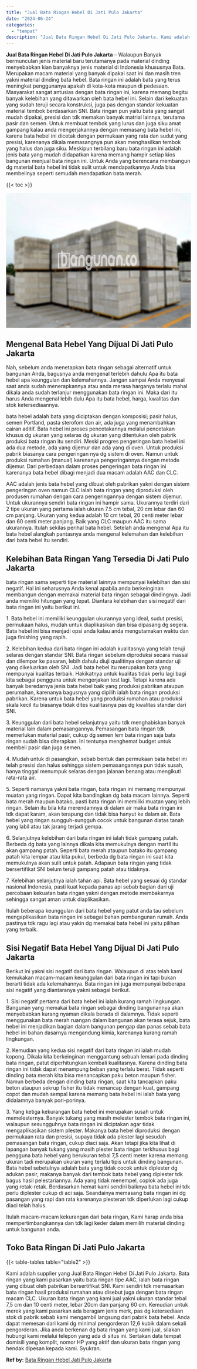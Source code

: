 ```yaml
---
title: "Jual Bata Ringan Hebel Di Jati Pulo Jakarta"
date: "2024-06-24"
categories: 
  - "tempat"
description: "Jual Bata Ringan Hebel Di Jati Pulo Jakarta. Kami adalah supplier yang Jual Bata Ringan Hebel Di Jati Pulo Jakarta. Bata ringan yang kami pasarkan yaitu bata..."
---
```


**Jual Bata Ringan Hebel Di Jati Pulo Jakarta** – Walaupun Banyak bermunculan jenis material baru terutamanya pada material dinding menyebabkan kian banyaknya jenis material di Indonesia khususnya Bata. Merupakan macam material yang banyak dipakai saat ini dan masih tren yakni material dinding bata hebel. Bata ringan ini adalah bata yang terus meningkat penggunanya apakah di kota-kota maupun di pedesaan. Masyarakat sangat antusias dengan bata ringan ini, karena memang begitu banyak kelebihan yang ditawarkan oleh bata hebel ini. Selain dari kekuatan yang sudah teruji secara konstruksi, juga pas dengan standar kekuatan material tembok berdasarkan SNI. Bata ringan pun yaitu bata yang sangat mudah dipakai, presisi dan tdk memakan banyak matrial lainnya, terutama pasir dan semen. Untuk membuat tembok yang lurus dan juga siku amat gampang kalau anda mengerjakannya dengan memasang bata hebel ini, karena bata hebel ini dicetak dengan permukaan yang rata dan sudut yang presisi, karenanya dikala memasangnya pun akan menghasilkan tembok yang halus dan juga siku. Meskipun terbilang baru bata ringan ini adalah jenis bata yang mudah didapatkan karena memang hampir setiap kios bangunan menjual bata ringan ini. Untuk Anda yang berencana membangun dg material bata hebel ini tidak sulit untuk mendapatkannya Anda bisa membelinya seperti semudah mendapatkan bata merah.

{{< toc >}}

![Jual Bata Ringan Hebel Di Jati Pulo Jakarta](/images/jual-hebel-murah-26.png)

## Mengenal Bata Hebel Yang Dijual Di Jati Pulo Jakarta

Nah, sebelum anda menetapkan bata ringan sebagai alternatif untuk bangunan Anda, bagusnya anda mengenal terlebih dahulu Apa itu bata hebel apa keunggulan dan kelemahannya. Jangan sampai Anda menyesal saat anda sudah menerapkannya atau anda merasa harganya terlalu mahal dikala anda sudah terlanjur menggunakan bata ringan ini. Maka dari itu harus Anda mengenal lebih dulu Apa itu bata hebel, harga, kwalitas dan stok ketersediaannya.

bata hebel adalah bata yang diciptakan dengan komposisi; pasir halus, semen Portland, pasta sterofom dan air, ada juga yang menambahkan cairan aditif. Bata hebel ini proses pencetakannya melalui pencetakan khusus dg ukuran yang selaras dg ukuran yang ditentukan oleh pabrik produksi bata ringan itu sendiri. Meski progres pengeringan bata hebel ini ada dua metode, ada yang dijemur dan ada yang di oven. Untuk produksi pabrik biasanya cara pengeringan nya dg sistem di oven. Namun untuk produksi rumahan (manual) karenanya pengeringannya dengan metode dijemur. Dari perbedaan dalam proses pengeringan bata ringan ini karenanya bata hebel dibagi menjadi dua macam adalah AAC dan CLC.

AAC adalah jenis bata hebel yang dibuat oleh pabrikan yakni dengan sistem pengeringan oven namun CLC ialah bata ringan yang diproduksi oleh produsen rumahan dengan cara pengeringannya dengan sistem dijemur. Untuk ukurannya sendiri bata ringan ini hampir sama. Ukurannya terdiri dari 2 tipe ukuran yang pertama ialah ukuran 7.5 cm tebal, 20 cm lebar dan 60 cm panjang. Ukuran yang kedua adalah 10 cm tebal, 20 centi meter lebar dan 60 centi meter panjang. Baik yang CLC maupun AAC itu sama ukurannya. Itulah sekilas perihal bata hebel. Setelah anda mengenal Apa itu bata hebel alangkah pantasnya anda mengenal kelemahan dan kelebihan dari bata hebel itu sendiri.

## Kelebihan Bata Ringan Yang Tersedia Di Jati Pulo Jakarta

bata ringan sama seperti tipe material lainnya mempunyai kelebihan dan sisi negatif. Hal ini seharusnya Anda kenal apabila anda berkeinginan membangun dengan memakai material bata ringan sebagai dindingnya. Jadi anda memiliki hitungan yang tepat. Diantara kelebihan dan sisi negatif dari bata ringan ini yaitu berikut ini.

1\. Bata hebel ini memiliki keunggulan ukurannya yang ideal, sudut presisi, permukaan halus, mudah untuk diaplikasikan dan bisa dipasang dg segera. Bata hebel ini bisa menjadi opsi anda kalau anda mengutamakan waktu dan juga finishing yang rapih.

2\. Kelebihan kedua dari bata ringan ini adalah kualitasnya yang telah teruji selaras dengan standar SNI. Bata ringan sebelum diproduksi secara massal dan dilempar ke pasaran, lebih dahulu diuji qualitinya dengan standar uji yang dikeluarkan oleh SNI. Jadi bata hebel itu merupakan bata yang mempunyai kualitas terbaik. Hakikatnya untuk kualitas tidak perlu lagi bagi kita sebagai pengguna untuk mengerjakan test lagi. Tetapi karena ada banyak beredarnya jenis bata hebel baik yang produksi pabrikan ataupun perumahan, karenanya bagusnya yang dipilih ialah bata ringan produksi pabrikan. Karena untuk bata hebel yang produksi rumahan atau produksi skala kecil itu biasanya tidak dites kualitasnya pas dg kwalitas standar dari SNI.

3\. Keunggulan dari bata hebel selanjutnya yaitu tdk menghabiskan banyak material lain dalam pemasangannya. Pemasangan bata ringan tdk memerlukan material pasir, cukup dg semen lem bata ringan saja bata ringan sudah bisa diterapkan. Ini tentunya menghemat budget untuk membeli pasir dan juga semen.

4\. Mudah untuk di pasangkan, sebab bentuk dan permukaan bata hebel ini telah presisi dan halus sehingga sistem pemasangannya pun tidak susah, hanya tinggal menumpuk selaras dengan jalanan benang atau mengikuti rata-rata air.

5\. Seperti namanya yakni bata ringan, bata ringan ini memang mempunyai muatan yang ringan. Dapat kita bandingkan dg bata macam lainnya. Seperti bata merah maupun batako, pasti bata ringan ini memiliki muatan yang lebih ringan. Selain itu bila kita merendamnya di dalam air maka bata ringan ini tdk dapat karam, akan terapung dan tidak bisa hanyut ke dalam air. Bata hebel yang ringan sungguh-sungguh cocok untuk bangunan diatas tanah yang labil atau tak jarang terjadi gempa.

6\. Selanjutnya kelebihan dari bata ringan ini ialah tidak gampang patah. Berbeda dg bata yang lainnya dikala kita memukulnya dengan martil itu akan gampang patah. Seperti bata merah ataupun batako itu gampang patah kita lempar atau kita pukul, berbeda dg bata ringan ini saat kita memukulnya akan sulit untuk patah. Adapaun bata ringan yang tidak bersertifikat SNI belum teruji gampang patah atau tidaknya.

7\. Kelebihan selanjutnya ialah tahan api. Bata hebel yang sesuai dg standar nasional Indonesia, pasti kuat kepada panas api sebab bagian dari uji percobaan kekuatan bata ringan yakni dengan metode membakarnya sehingga sangat aman untuk diaplikasikan.

Itulah beberapa keunggulan dari bata hebel yang patut anda tau sebelum mengaplikasikan bata ringan ini sebagai bahan pembangunan rumah. Anda pastinya tdk ragu lagi atau yakin dg memakai bata hebel ini yaitu pilihan yang terbaik.

## Sisi Negatif Bata Hebel Yang Dijual Di Jati Pulo Jakarta

Berikut ini yakni sisi negatif dari bata ringan. Walaupun di atas telah kami kemukakan macam-macam keunggulan dari bata ringan ini tapi bukan berarti tidak ada kelemahannya. Bata ringan ini juga mempunyai beberapa sisi negatif yang diantaranya yakni sebagai berikut.

1\. Sisi negatif pertama dari bata hebel ini ialah kurang ramah lingkungan. Bangunan yang memakai bata ringan sebagai dinding bangunannya akan menyebabkan kurang nyaman dikala berada di dalamnya. Tidak seperti menggunakan bata merah ruangan dalam bangunan akan terasa sejuk, bata hebel ini menjadikan bagian dalam bangunan pengap dan panas sebab bata hebel ini bahan dasarnya mengandung kimia, karenanya kurang ramah lingkungan.

2\. Kemudian yang kedua sisi negatif dari bata ringan ini ialah mudah kopong. Dikala kita berkeinginan menggantung sebuah lemari pada dinding bata ringan, patut diperhitungkan kembali kualitasnya. Karena dinding bata ringan ini tidak dapat menampung beban yang terlalu berat. Tidak seperti dinding bata merah kita bisa menancapkan paku beton maupun fisher. Namun berbeda dengan dinding bata ringan, saat kita tancapkan paku beton ataupun sekrup fisher itu tidak menancap dengan kuat, gampang copot dan mudah sempal karena memang bata hebel ini ialah bata yang didalamnya banyak pori-porinya.

3\. Yang ketiga kekurangan bata hebel ini merupakan susah untuk memelesternya. Banyak tukang yang masih melester tembok bata ringan ini, walaupun sesungguhnya bata ringan ini diciptakan agar tidak mengaplikasikan sistem plester. Makanya bata hebel diproduksi dengan permukaan rata dan presisi, supaya tidak ada plester lagi sesudah pemasangan bata ringan, cukup diaci saja. Akan tetapi jika kita lihat di lapangan banyak tukang yang masih plester bata ringan terkhusus bagi pengguna bata hebel yang berukuran tebal 7,5 centi meter karena memang ukuran tadi merupakan ukuran yang terlalu tipis untuk dinding bangunan. Bata hebel sebetulnya adalah bata yang tidak cocok untuk diplester dg adukan pasir, makanya banyak dari tembok bata hebel yang diplester tdk bagus hasil pelestariannya. Ada yang tidak menempel, coplok ada juga yang retak-retak. Berdasarkan hemat kami sendiri baiknya bata hebel ini tdk perlu diplester cukup di aci saja. Seandainya memasang bata ringan ini dg pasangan yang rapi dan rata karenanya plesteran tdk diperlukan lagi cukup diaci telah halus.

Itulah macam-macam kekurangan dari bata ringan, Kami harap anda bisa mempertimbangkannya dan tdk lagi keder dalam memilih material dinding untuk bangunan anda.

## Toko Bata Ringan Di Jati Pulo Jakarta

{{< table-tables table="table2" >}}

Kami adalah supplier yang Jual Bata Ringan Hebel Di Jati Pulo Jakarta. Bata ringan yang kami pasarkan yaitu bata ringan tipe AAC, ialah bata ringan yang dibuat oleh pabrikan bersertifikat SNI. Kami sendiri tdk memasarkan bata ringan hasil produksi rumahan atau disebut juga dengan bata ringan macam CLC. Ukuran bata ringan yang kami jual yakni ukuran standar tebal 7,5 cm dan 10 centi meter, lebar 20cm dan panjang 60 cm. Kemudian untuk merek yang kami pasarkan ada beragam jenis merk, pas dg ketersediaan stok di pabrik sebab kami mengambil langsung dari pabrik bata hebel. Anda dapat memesan dari kami dg minimal pengorderan 12,6 kubik dalam sekali pengorderan. Jika anda berkenan dg bata ringan yang kami jual, silakan hubungi kami melalui telepon yang ada di situs ini. Sertakan data tempat domisili yang komplit, nomor HP yang aktif dan ukuran bata ringan yang hendak dipesan kepada kami. Syukran.

**Ref by:** [Bata Ringan Hebel Jati Pulo Jakarta](https://id.wikipedia.org/wiki/Bata)
